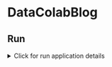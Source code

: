 # DataColabBlog

## Run

<details>
  <summary>Click for run application details</summary>

1. Clone the repository and navigate to the project directory.

   ```
   git clone https://github.com/MajidRashedipour/DataColabBlog.git
   cd DataColabBlog
   ```

2. Setup environment.

   MacOS and Linux:
   ```
   cp .env.example .env
   nano .env
   ```

   Windows:
   ```
   copy .env.example .env
   ```
   
   then open `.env` file and change variables value

3. Create python environment and active it.

   MacOS and Linux:
   ```
   python3 -m venv .venv
   source ./.venv/bin/activate
   ```

   Windows:
   ```
   python -m venv .venv
   ./.venv/Scripts/activate
   ```

4. Install packages and migrate database.

   ```
   pip install -r requirements.txt
   mkdir ./app/migrations/versions
   alembic revision --autogenerate
   alembic upgrade head
   ```

5. Run application.

   ```
   fastapi run app/main.py
   ```

   then open api document on: http://127.0.0.0:8000/docs

## Run with Docker.

<details>
  <summary>Click for run application with docker details</summary>

1. Install docker.

   Download docker from https://www.docker.com and install.

   **OR**

   Install with commnad:

   Linux:

   ```
   apt update && apt upgrade -y
   apt install docker.io -y
   apt install docker-compose -y
   ```

2. Build the Docker container.

   ```
   docker-compose build
   ```

3. Run application.

   ```
   docker-compose up
   ```

   run in the background

   ```
   docker-compose up -d
   ```